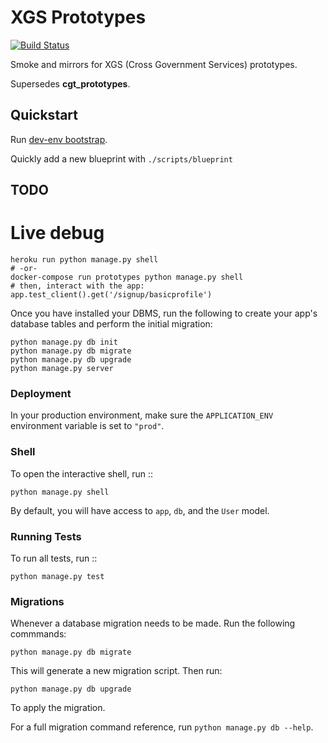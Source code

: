 # XGS Prototypes

[![Build Status](https://travis-ci.org/crossgovernmentservices/prototypes.svg)](https://travis-ci.org/crossgovernmentservices/prototypes)

Smoke and mirrors for XGS (Cross Government Services) prototypes.

Supersedes **cgt_prototypes**.

## Quickstart

Run [dev-env bootstrap](https://github.com/crossgovernmentservices/dev-env#3-bootstrap).

Quickly add a new blueprint with ```./scripts/blueprint```

## TODO

# Live debug

    heroku run python manage.py shell
    # -or-
    docker-compose run prototypes python manage.py shell
    # then, interact with the app:
    app.test_client().get('/signup/basicprofile')


Once you have installed your DBMS, run the following to create your app's database tables and perform the initial migration:

    python manage.py db init
    python manage.py db migrate
    python manage.py db upgrade
    python manage.py server

### Deployment

In your production environment, make sure the ``APPLICATION_ENV`` environment variable is set to ``"prod"``.


### Shell

To open the interactive shell, run ::

    python manage.py shell

By default, you will have access to ``app``, ``db``, and the ``User`` model.


### Running Tests

To run all tests, run ::

    python manage.py test


### Migrations

Whenever a database migration needs to be made. Run the following commmands:

    python manage.py db migrate

This will generate a new migration script. Then run:

    python manage.py db upgrade

To apply the migration.

For a full migration command reference, run ``python manage.py db --help``.
